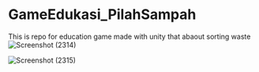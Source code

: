# GameEdukasi_PilahSampah
 This is repo for education game made with unity that abaout sorting waste 
![Screenshot (2314)](https://github.com/user-attachments/assets/b61a7799-9ad3-474a-829c-af8cfc174e77)

![Screenshot (2315)](https://github.com/user-attachments/assets/34b712fb-6484-4f97-9eac-0ce9945066b5)
